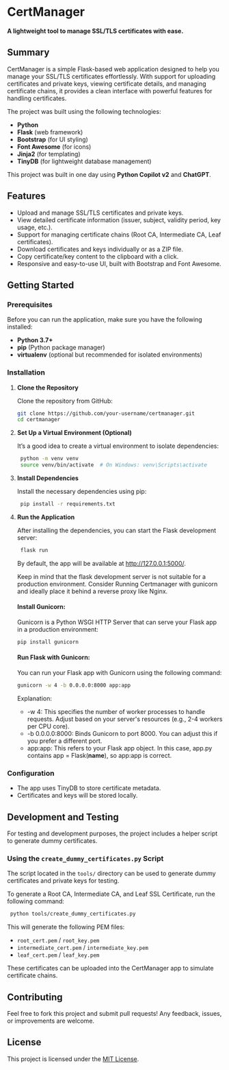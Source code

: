# CertManager

**A lightweight tool to manage SSL/TLS certificates with ease.**


## Summary

CertManager is a simple Flask-based web application designed to help you manage your SSL/TLS certificates effortlessly. With support for uploading certificates and private keys, viewing certificate details, and managing certificate chains, it provides a clean interface with powerful features for handling certificates.

The project was built using the following technologies:
- **Python**
- **Flask** (web framework)
- **Bootstrap** (for UI styling)
- **Font Awesome** (for icons)
- **Jinja2** (for templating)
- **TinyDB** (for lightweight database management)

This project was built in one day using **Python Copilot v2** and **ChatGPT**.


## Features

- Upload and manage SSL/TLS certificates and private keys.
- View detailed certificate information (issuer, subject, validity period, key usage, etc.).
- Support for managing certificate chains (Root CA, Intermediate CA, Leaf certificates).
- Download certificates and keys individually or as a ZIP file.
- Copy certificate/key content to the clipboard with a click.
- Responsive and easy-to-use UI, built with Bootstrap and Font Awesome.


## Getting Started

### Prerequisites

Before you can run the application, make sure you have the following installed:

- **Python 3.7+**
- **pip** (Python package manager)
- **virtualenv** (optional but recommended for isolated environments)

### Installation

1. **Clone the Repository**

   Clone the repository from GitHub:
   ```bash
   git clone https://github.com/your-username/certmanager.git
   cd certmanager
   ```
   
2. **Set Up a Virtual Environment (Optional)**

    It’s a good idea to create a virtual environment to isolate dependencies:
   ```bash
    python -m venv venv
    source venv/bin/activate  # On Windows: venv\Scripts\activate
   ```

3. **Install Dependencies**

    Install the necessary dependencies using pip:
   ```bash
    pip install -r requirements.txt
   ```

4. **Run the Application**

    After installing the dependencies, you can start the Flask development server:
   ```bash
    flask run
   ```
    By default, the app will be available at http://127.0.0.1:5000/.

    Keep in mind that the flask development server is not suitable for a production environment. Consider Running
    Certmanager with gunicorn and ideally place it behind a reverse proxy like Nginx.

    #### Install Gunicorn:

    Gunicorn is a Python WSGI HTTP Server that can serve your Flask app in a production environment:
    ```bash
    pip install gunicorn
    ````

    #### Run Flask  with Gunicorn:
    You can run your Flask app with Gunicorn using the following command:
    ````bash
    gunicorn -w 4 -b 0.0.0.0:8000 app:app
    ````

    Explanation:
    * -w 4: This specifies the number of worker processes to handle requests. Adjust based on your server's resources (e.g., 2-4 workers per CPU core).
    * -b 0.0.0.0:8000: Binds Gunicorn to port 8000. You can adjust this if you prefer a different port.
    * app:app: This refers to your Flask app object. In this case, app.py contains app = Flask(__name__), so app:app is correct.


### Configuration

* The app uses TinyDB to store certificate metadata.
* Certificates and keys will be stored locally.

## Development and Testing

  For testing and development purposes, the project includes a helper script to generate dummy certificates.

### Using the <code>create_dummy_certificates.py</code> Script

  The script located in the <code>tools/</code> directory can be used to generate dummy certificates and private keys for testing.

  To generate a Root CA, Intermediate CA, and Leaf SSL Certificate, run the following command:
   ```bash
    python tools/create_dummy_certificates.py
   ```
  This will generate the following PEM files:

* <code>root_cert.pem</code> / <code>root_key.pem</code>
* <code>intermediate_cert.pem</code> / <code>intermediate_key.pem</code>
* <code>leaf_cert.pem</code> / <code>leaf_key.pem</code>

These certificates can be uploaded into the CertManager app to simulate certificate chains.

## Contributing

Feel free to fork this project and submit pull requests! Any feedback, issues, or improvements are welcome.

## License

This project is licensed under the [MIT License](https://opensource.org/licenses/MIT).

